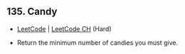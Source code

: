 ## 135. Candy

-  [LeetCode](https://leetcode.com/problems/candy/) | [LeetCode CH](https://leetcode.cn/problems/candy/) (Hard)

-   Return the minimum number of candies you must give.
